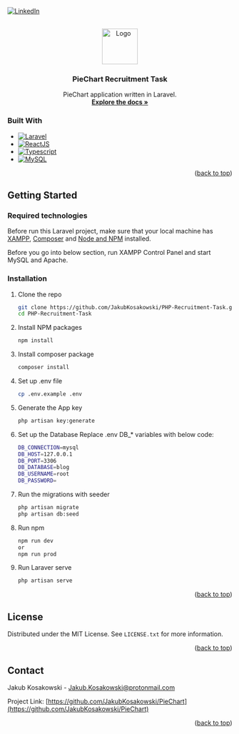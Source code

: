 <!-- Improved compatibility of back to top link: See: https://github.com/othneildrew/Best-README-Template/pull/73 -->
<a id="readme-top"></a>
<!--
*** Thanks for checking out the Best-README-Template. If you have a suggestion
*** that would make this better, please fork the repo and create a pull request
*** or simply open an issue with the tag "enhancement".
*** Don't forget to give the project a star!
*** Thanks again! Now go create something AMAZING! :D
-->



<!-- PROJECT SHIELDS -->
<!--
*** I'm using markdown "reference style" links for readability.
*** Reference links are enclosed in brackets [ ] instead of parentheses ( ).
*** See the bottom of this document for the declaration of the reference variables
*** for contributors-url, forks-url, etc. This is an optional, concise syntax you may use.
*** https://www.markdownguide.org/basic-syntax/#reference-style-links
-->
[![LinkedIn][linkedin-shield]][linkedin-url]



<!-- PROJECT LOGO -->
<br />
<div align="center">
  <a href="https://github.com/JakubKosakowski/PHP-Recruitment-Task">
    <img src="https://laravel.com/img/logomark.min.svg" alt="Logo" width="80" height="80">
  </a>

<h3 align="center">PieChart Recruitment Task</h3>

  <p align="center">
    PieChart application written in Laravel.
    <br />
    <a href="https://github.com/JakubKosakowski/PHP-Recruitment-Task"><strong>Explore the docs »</strong></a>
    <br />
  </p>
</div>


### Built With

* [![Laravel][Laravel.com]][Laravel-url]
* [![ReactJS][ReactJS.com]][ReactJS-url]
* [![Typescript][Typescript.com]][Typescript-url]
* [![MySQL][MySQL.com]][MySQL-url]

<p align="right">(<a href="#readme-top">back to top</a>)</p>



<!-- GETTING STARTED -->
## Getting Started

### Required technologies

Before run this Laravel project, make sure that your local machine has 
<a href="https://sourceforge.net/projects/xampp/files/XAMPP%20Windows/8.2.12/xampp-windows-x64-8.2.12-0-VS16-installer.exe/download">XAMPP</a>,
<a href="https://getcomposer.org/download/">Composer</a>
and 
<a href="https://nodejs.org/en/download/package-manager">Node and NPM</a> installed.

Before you go into below section, run XAMPP Control Panel and start MySQL and Apache.

### Installation

1. Clone the repo
   ```sh
   git clone https://github.com/JakubKosakowski/PHP-Recruitment-Task.git
   cd PHP-Recruitment-Task
   ```
3. Install NPM packages
   ```sh
   npm install
   ```
4. Install composer package
   ```sh
   composer install
   ```
5. Set up .env file
   ```sh
   cp .env.example .env
   ```
6. Generate the App key
   ```sh
   php artisan key:generate
   ```
7. Set up the Database
   Replace .env DB_* variables with below code:
   ```sh
   DB_CONNECTION=mysql
   DB_HOST=127.0.0.1
   DB_PORT=3306
   DB_DATABASE=blog
   DB_USERNAME=root
   DB_PASSWORD=
   ```
8. Run the migrations with seeder
   ```sh
   php artisan migrate
   php artisan db:seed
   ```
9. Run npm
   ```sh
   npm run dev
   or
   npm run prod
   ```
10. Run Laraver serve
       ```sh
       php artisan serve
       ```

<p align="right">(<a href="#readme-top">back to top</a>)</p>

## License

Distributed under the MIT License. See `LICENSE.txt` for more information.

<p align="right">(<a href="#readme-top">back to top</a>)</p>

## Contact

Jakub Kosakowski  - Jakub.Kosakowski@protonmail.com

Project Link: [https://github.com/JakubKosakowski/PieChart](https://github.com/JakubKosakowski/PieChart)

<p align="right">(<a href="#readme-top">back to top</a>)</p>

[linkedin-shield]: https://img.shields.io/badge/-LinkedIn-black.svg?style=for-the-badge&logo=linkedin&colorB=555
[linkedin-url]: https://www.linkedin.com/in/jakub-kosakowski/
[Laravel.com]: https://img.shields.io/badge/Laravel-FF2D20?style=for-the-badge&logo=laravel&logoColor=white
[Laravel-url]: https://laravel.com
[ReactJS.com]: https://img.shields.io/badge/-ReactJs-61DAFB?logo=react&logoColor=white&style=for-the-badge
[ReactJS-url]: https://react.dev
[Typescript.com]: https://shields.io/badge/TypeScript-3178C6?logo=TypeScript&logoColor=FFF&style=for-the-badge
[Typescript-url]: https://www.typescriptlang.org
[MySQL.com]: https://img.shields.io/badge/MySQL-0074A3?style=for-the-badge&logo=mysql&logoColor=white
[MySQL-url]: https://www.mysql.com
